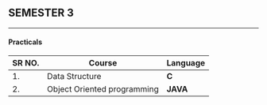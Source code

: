## SEMESTER 3
------------------

#### Practicals

| SR NO. | Course                      | Language |
| ------ | --------------------------- | -------- |
| 1.     | Data Structure              | **C**    |
| 2.     | Object Oriented programming | **JAVA** |
